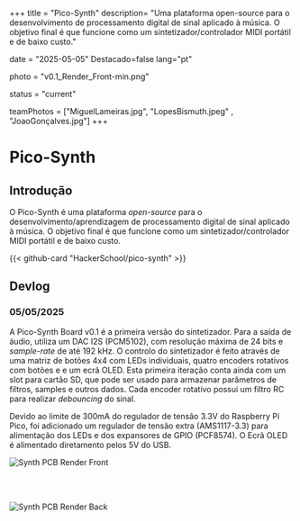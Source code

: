 +++
title = "Pico-Synth"
description= "Uma plataforma open-source para o desenvolvimento de processamento digital de sinal aplicado à música. O objetivo final é que funcione como um sintetizador/controlador MIDI portátil e de baixo custo." 

date = "2025-05-05" 
Destacado=false 
lang="pt"

photo = "v0.1_Render_Front-min.png" 

status = "current"


teamPhotos = ["MiguelLameiras.jpg", "LopesBismuth.jpeg" , "JoaoGonçalves.jpg"] 
+++

# Pico-Synth

## Introdução

O Pico-Synth é uma plataforma _open-source_ para o desenvolvimento/aprendizagem de processamento digital de sinal aplicado à música. O objetivo final é que funcione como um sintetizador/controlador MIDI portátil e de baixo custo.

{{< github-card "HackerSchool/pico-synth" >}}

## Devlog

### 05/05/2025

A Pico-Synth Board v0.1 é a primeira versão do sintetizador. Para a saída de áudio, utiliza um DAC I2S (PCM5102), com resolução máxima de 24 bits e _sample-rate_ de até 192 kHz. O controlo do sintetizador é feito através de uma matriz de botões 4x4 com LEDs individuais, quatro encoders rotativos com botões e e um ecrã OLED. Esta primeira iteração conta ainda com um slot para cartão SD, que pode ser usado para armazenar parâmetros de filtros, samples e outros dados. Cada encoder rotativo possui um filtro RC para realizar _debouncing_ do sinal.

Devido ao limite de 300mA do regulador de tensão 3.3V do Raspberry Pi Pico, foi adicionado um regulador de tensão extra (AMS1117-3.3) para alimentação dos LEDs e dos expansores de GPIO (PCF8574). O Ecrã OLED é alimentado diretamento pelos 5V do USB.

![Synth PCB Render Front](/images/projetos/v0.1_Render_Front-min.png)

<br><br>

![Synth PCB Render Back](/images/projetos/V0.1_Render_Back-min.png)
